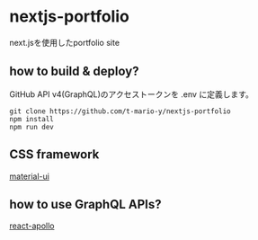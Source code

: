 # nextjs-portfolio
next.jsを使用したportfolio site

## how to build & deploy?
GitHub API v4(GraphQL)のアクセストークンを .env に定義します。
```
git clone https://github.com/t-mario-y/nextjs-portfolio
npm install
npm run dev
```
## CSS framework
[material-ui](https://material-ui.com/)  

## how to use GraphQL APIs?
[react-apollo](https://www.npmjs.com/package/react-apollo)  


